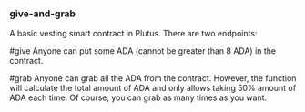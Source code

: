 ### give-and-grab

A basic vesting smart contract in Plutus. There are two endpoints:

#give
Anyone can put some ADA (cannot be greater than 8 ADA) in the contract.

#grab
Anyone can grab all the ADA from the contract. However, the function will calculate the total amount of ADA and only allows taking 50% amount of ADA each time. Of course, you can grab as many times as you want.
